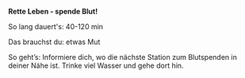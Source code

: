 **Rette Leben - spende Blut!**

So lang dauert's: 40-120 min

Das brauchst du: etwas Mut

So geht’s: Informiere dich, wo die nächste Station zum Blutspenden in deiner Nähe ist. Trinke viel Wasser und gehe dort hin.
